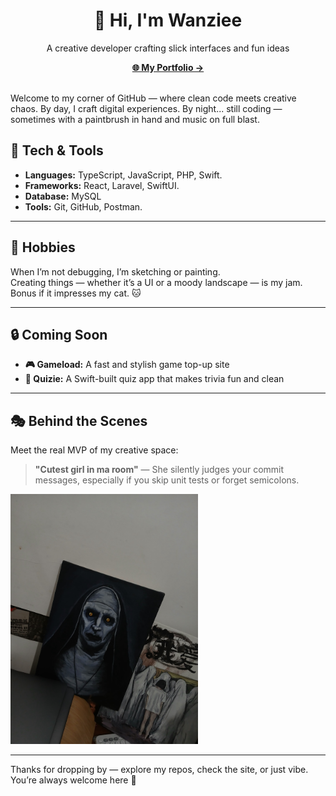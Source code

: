 <h1 align="center">👋 Hi, I'm Wanziee</h1>

<p align="center">
  A creative developer crafting slick interfaces and fun ideas 
</p>

<p align="center">
  <a href="https://wanzie.vercel.app" target="_blank"><strong>🌐 My Portfolio →</strong></a>
</p>


<br/>
Welcome to my corner of GitHub — where clean code meets creative chaos.  
By day, I craft digital experiences. By night... still coding — sometimes with a paintbrush in hand and music on full blast.



## 🚀 Tech & Tools

- **Languages:** TypeScript, JavaScript, PHP, Swift. 
- **Frameworks:** React, Laravel, SwiftUI.
- **Database:** MySQL  
- **Tools:** Git, GitHub, Postman. 

---

## 🎨 Hobbies

When I’m not debugging, I’m sketching or painting.  
Creating things — whether it’s a UI or a moody landscape — is my jam. Bonus if it impresses my cat. 🐱

---

## 🔒 Coming Soon

- **🎮 Gameload:** A fast and stylish game top-up site  
- **🧠 Quizie:** A Swift-built quiz app that makes trivia fun and clean

---

## 🎭 Behind the Scenes

Meet the real MVP of my creative space:

> **"Cutest girl in ma room"** — She silently judges your commit messages, especially if you skip unit tests or forget semicolons.

<img src="assets/assets/beautiful-lady.jpeg" alt="Valk Ghost Artwork" width="300" />

---

Thanks for dropping by — explore my repos, check the site, or just vibe.  
You’re always welcome here 🚀
